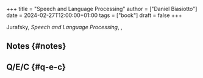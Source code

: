 +++
title = "Speech and Language Processing"
author = ["Daniel Biasiotto"]
date = 2024-02-27T12:00:00+01:00
tags = ["book"]
draft = false
+++

Jurafsky, _Speech and Language Processing_, ,


## Notes {#notes}


## Q/E/C {#q-e-c}
